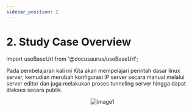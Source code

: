 ```yaml
---
sidebar_position: 2
---
```


# 2. Study Case Overview

import useBaseUrl from '@docusaurus/useBaseUrl';

Pada pembelajaran kali ini Kita akan mempelajari perintah dasar linux server, kemudian merubah konfigurasi IP server secara manual melalui server editor dan juga melakukan proses tunneling server hingga dapat diakses secara publik.

<center>
<img alt="image1" src={useBaseUrl('img/docs/vm32.png')} />
</center>
